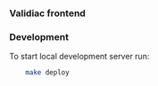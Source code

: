 ### Validiac frontend

### Development

To start local development server run:

```bash
    make deploy
```
